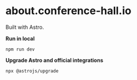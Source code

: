 # about.conference-hall.io

Built with Astro.

**Run in local**

```shell
npm run dev
```

**Upgrade Astro and official integrations**

```shell
npx @astrojs/upgrade
```
